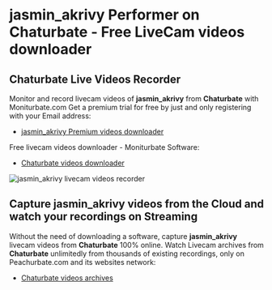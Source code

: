 # jasmin_akrivy Performer on Chaturbate - Free LiveCam videos downloader

## Chaturbate Live Videos Recorder

Monitor and record livecam videos of **jasmin_akrivy** from **Chaturbate** with Moniturbate.com
Get a premium trial for free by just and only registering with your Email address:
* [jasmin_akrivy Premium videos downloader](https://moniturbate.com/request-demo-licence-key.html)

Free livecam videos downloader - Moniturbate Software:
* [Chaturbate videos downloader](https://moniturbate.com/moniturbate-download-software.html)

![jasmin_akrivy livecam videos recorder](https://peachurnet.com/templates/moniturbate-software.png)


## Capture jasmin_akrivy videos from the Cloud and watch your recordings on Streaming

Without the need of downloading a software, capture **jasmin_akrivy** livecam videos from **Chaturbate** 100% online.
Watch Livecam archives from **Chaturbate** unlimitedly from thousands of existing recordings, only on Peachurbate.com and its websites network:
* [Chaturbate videos archives](https://peachurnet.com/)